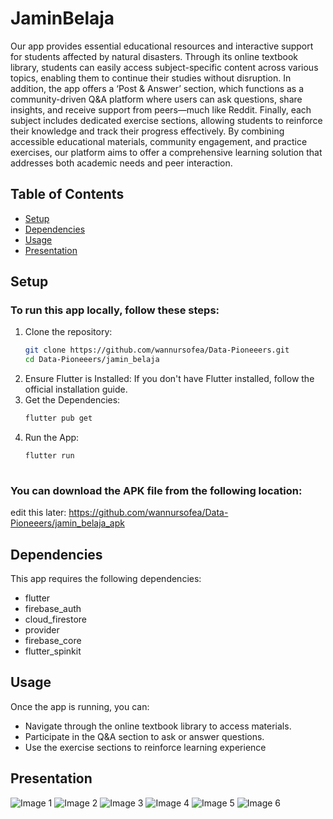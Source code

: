 # JaminBelaja
Our app provides essential educational resources and interactive support for students affected by natural disasters. Through its online textbook library, students can easily access subject-specific content across various topics, enabling them to continue their studies without disruption. In addition, the app offers a ‘Post & Answer’ section, which functions as a community-driven Q&A platform where users can ask questions, share insights, and receive support from peers—much like Reddit. Finally, each subject includes dedicated exercise sections, allowing students to reinforce their knowledge and track their progress effectively. By combining accessible educational materials, community engagement, and practice exercises, our platform aims to offer a comprehensive learning solution that addresses both academic needs and peer interaction.

## Table of Contents
- [Setup](#setup)
- [Dependencies](#dependencies)
- [Usage](#usage)
- [Presentation](#presentation)

## Setup

### To run this app locally, follow these steps:

1. Clone the repository:
   ```bash
   git clone https://github.com/wannursofea/Data-Pioneeers.git
   cd Data-Pioneeers/jamin_belaja
2. Ensure Flutter is Installed: If you don't have Flutter installed, follow the official installation guide.
3. Get the Dependencies:
   ```bash
   flutter pub get
4. Run the App:
   ```bash
   flutter run
  
### You can download the APK file from the following location: 
edit this later: https://github.com/wannursofea/Data-Pioneeers/jamin_belaja_apk

## Dependencies
This app requires the following dependencies:
- flutter
- firebase_auth
- cloud_firestore
- provider
- firebase_core
- flutter_spinkit

## Usage
Once the app is running, you can:
- Navigate through the online textbook library to access materials.
- Participate in the Q&A section to ask or answer questions.
- Use the exercise sections to reinforce learning experience
  
## Presentation
![Image 1](./presentation/1.png)
![Image 2](./presentation/2.png)
![Image 3](./presentation/3.png)
![Image 4](./presentation/4.png)
![Image 5](./presentation/5.png)
![Image 6](./presentation/6.png)

